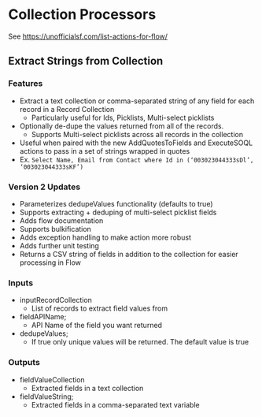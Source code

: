 # Collection Processors


See https://unofficialsf.com/list-actions-for-flow/


## Extract Strings from Collection

### Features
- Extract a text collection or comma-separated string of any field for each record in a Record Collection
    - Particularly useful for Ids, Picklists, Multi-select picklists
- Optionally de-dupe the values returned from all of the records. 
    - Supports Multi-select picklists across all records in the collection 
- Useful when paired with the new AddQuotesToFields and ExecuteSOQL actions to pass in a set of strings wrapped in quotes
- Ex. `Select Name, Email from Contact where Id in (‘003023044333sDl’, ‘003023044333sKF’)`
  
### Version 2 Updates
- Parameterizes dedupeValues functionality (defaults to true)
- Supports extracting + deduping of multi-select picklist fields
- Adds flow documentation
- Supports bulkification
- Adds exception handling to make action more robust
- Adds further unit testing
- Returns a CSV string of fields in addition to the collection for easier processing in Flow
  
### Inputs
-	inputRecordCollection
    - List of records to extract field values from
-	fieldAPIName;
    - API Name of the field you want returned
-	dedupeValues;
    - If true only unique values will be returned. The default value is true
  
### Outputs
-	fieldValueCollection
    - Extracted fields in a text collection
-	fieldValueString;
    - Extracted fields in a comma-separated text variable
